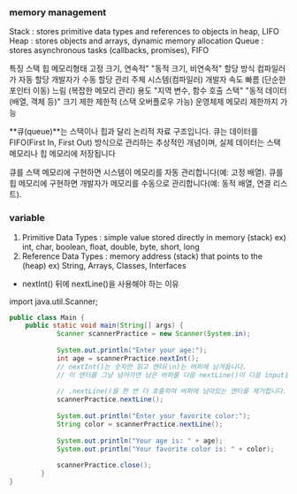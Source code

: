 
### memory management 
Stack : stores primitive data types and references to objects in heap, LIFO
Heap : stores objects and arrays, dynamic memory allocation
Queue : stores asynchronous tasks (callbacks, promises), FIFO

특징         스택                       힙
메모리형태    고정 크기, 연속적"            "동적 크기, 비연속적"
할당 방식    컴파일러가 자동 할당           개발자가 수동 할당
관리 주체    시스템(컴파일러)              개발자
속도        빠름 (단순한 포인터 이동)       느림 (복잡한 메모리 관리)
용도        "지역 변수, 함수 호출 스택"     "동적 데이터 (배열, 객체 등)"
크기 제한    제한적 (스택 오버플로우 가능)    운영체제 메모리 제한까지 가능

**큐(queue)**는 스택이나 힙과 달리 논리적 자료 구조입니다.
큐는 데이터를 FIFO(First In, First Out) 방식으로 관리하는 추상적인 개념이며, 실제 데이터는 스택 메모리나 힙 메모리에 저장됩니다

큐를 스택 메모리에 구현하면 시스템이 메모리를 자동 관리합니다(예: 고정 배열).
큐를 힙 메모리에 구현하면 개발자가 메모리를 수동으로 관리합니다(예: 동적 배열, 연결 리스트).

### variable
1. Primitive Data Types : simple value stored directly in memory (stack)
   ex) int, char, boolean, float, double, byte, short, long
2. Reference Data Types : memory address (stack) that points to the (heap)
    ex) String, Arrays, Classes, Interfaces


- nextInt() 뒤에 nextLine()을 사용해야 하는 이유

import java.util.Scanner;
```java
public class Main {
    public static void main(String[] args) {
            Scanner scannerPractice = new Scanner(System.in);
    
            System.out.println("Enter your age:");
            int age = scannerPractice.nextInt(); 
            // nextInt()는 숫자만 읽고 엔터(\n)는 버퍼에 남겨둡니다. 
            // 이 엔터를 그냥 넘어가면 남은 버퍼를 다음 nextLine()이 다음 input을 입력받기 전에 해당 엔터를 읽고 넘어감. 
    
            // .nextLine()을 한 번 더 호출하여 버퍼에 남아있는 엔터를 제거합니다.
            scannerPractice.nextLine();
    
            System.out.println("Enter your favorite color:");
            String color = scannerPractice.nextLine();
    
            System.out.println("Your age is: " + age);
            System.out.println("Your favorite color is: " + color);
            
            scannerPractice.close();
        }
}

```
